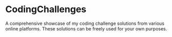 # CodingChallenges
A comprehensive showcase of my coding challenge solutions from various online platforms. 
These solutions can be freely used for your own purposes.



